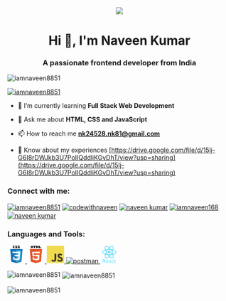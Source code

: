 <div id="header" align="center">
  <img src="https://miro.medium.com/v2/resize:fit:1358/1*-ntL3Dsvc-dJ5cLGRtSuEw.gif" borderRadius="50%" width="700"/>
</div>


<h1 align="center">Hi 👋, I'm Naveen Kumar</h1>
<h3 align="center">A passionate frontend developer from India</h3>

<p align="left"> <img src="https://komarev.com/ghpvc/?username=iamnaveen8851&label=Profile%20views&color=0e75b6&style=flat" alt="iamnaveen8851" /> </p>

<p align="left"> <a href="https://github.com/ryo-ma/github-profile-trophy"><img src="https://github-profile-trophy.vercel.app/?username=iamnaveen8851" alt="iamnaveen8851" /></a> </p>

- 🌱 I’m currently learning **Full Stack Web Development**

- 💬 Ask me about **HTML, CSS and JavaScript**

- 📫 How to reach me **nk24528.nk81@gmail.com**

- 📄 Know about my experiences [https://drive.google.com/file/d/15lj-G6I8rDWJkb3U7PoIIQddliKGvDhT/view?usp=sharing](https://drive.google.com/file/d/15lj-G6I8rDWJkb3U7PoIIQddliKGvDhT/view?usp=sharing)

<h3 align="left">Connect with me:</h3>
<p align="left">
<a href="https://codepen.io/iamnaveen8851" target="blank"><img align="center" src="https://raw.githubusercontent.com/rahuldkjain/github-profile-readme-generator/master/src/images/icons/Social/codepen.svg" alt="iamnaveen8851" height="30" width="40" /></a>
<a href="https://linkedin.com/in/codewithnaveen" target="blank"><img align="center" src="https://raw.githubusercontent.com/rahuldkjain/github-profile-readme-generator/master/src/images/icons/Social/linked-in-alt.svg" alt="codewithnaveen" height="30" width="40" /></a>
<a href="https://fb.com/naveen kumar" target="blank"><img align="center" src="https://raw.githubusercontent.com/rahuldkjain/github-profile-readme-generator/master/src/images/icons/Social/facebook.svg" alt="naveen kumar" height="30" width="40" /></a>
<a href="https://instagram.com/iamnaveen168" target="blank"><img align="center" src="https://raw.githubusercontent.com/rahuldkjain/github-profile-readme-generator/master/src/images/icons/Social/instagram.svg" alt="iamnaveen168" height="30" width="40" /></a>
<a href="https://www.youtube.com/c/naveen kumar" target="blank"><img align="center" src="https://raw.githubusercontent.com/rahuldkjain/github-profile-readme-generator/master/src/images/icons/Social/youtube.svg" alt="naveen kumar" height="30" width="40" /></a>
</p>

<h3 align="left">Languages and Tools:</h3>
<p align="left"> <a href="https://www.w3schools.com/css/" target="_blank" rel="noreferrer"> <img src="https://raw.githubusercontent.com/devicons/devicon/master/icons/css3/css3-original-wordmark.svg" alt="css3" width="40" height="40"/> </a> <a href="https://www.w3.org/html/" target="_blank" rel="noreferrer"> <img src="https://raw.githubusercontent.com/devicons/devicon/master/icons/html5/html5-original-wordmark.svg" alt="html5" width="40" height="40"/> </a> <a href="https://developer.mozilla.org/en-US/docs/Web/JavaScript" target="_blank" rel="noreferrer"> <img src="https://raw.githubusercontent.com/devicons/devicon/master/icons/javascript/javascript-original.svg" alt="javascript" width="40" height="40"/> </a> <a href="https://postman.com" target="_blank" rel="noreferrer"> <img src="https://www.vectorlogo.zone/logos/getpostman/getpostman-icon.svg" alt="postman" width="40" height="40"/> </a> <a href="https://reactjs.org/" target="_blank" rel="noreferrer"> <img src="https://raw.githubusercontent.com/devicons/devicon/master/icons/react/react-original-wordmark.svg" alt="react" width="40" height="40"/> </a> </p>

<p><img align="left" src="https://github-readme-stats.vercel.app/api/top-langs?username=iamnaveen8851&show_icons=true&locale=en&layout=compact" alt="iamnaveen8851" /></p>


<p>&nbsp;<img align="center" src="https://github-readme-stats.vercel.app/api?username=iamnaveen8851&show_icons=true&locale=en" alt="iamnaveen8851" /></p>


<p><img align="center" src="https://github-readme-streak-stats.herokuapp.com/?user=iamnaveen8851&" alt="iamnaveen8851" /></p>




